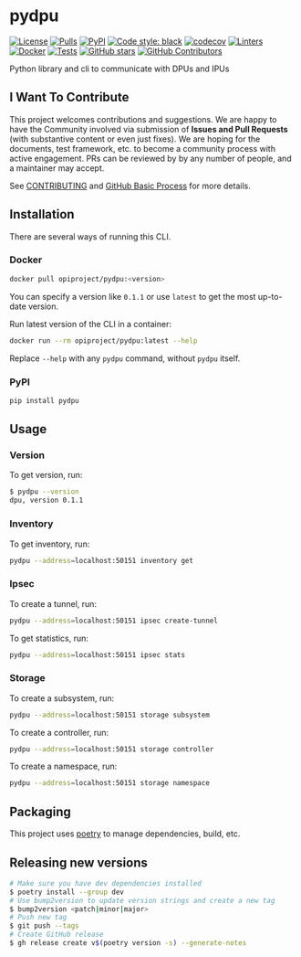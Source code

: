 # pydpu

[![License](https://img.shields.io/github/license/opiproject/pydpu?style=flat&color=blue&label=License)](https://github.com/opiproject/pydpu/blob/main/LICENSE)
[![Pulls](https://img.shields.io/docker/pulls/opiproject/pydpu.svg?logo=docker&style=flat&label=Pulls)](https://hub.docker.com/r/opiproject/pydpu)
[![PyPI](https://img.shields.io/pypi/v/pydpu)](https://pypi.org/project/pydpu/)
[![Code style: black](https://img.shields.io/badge/code%20style-black-000000.svg?style=flat)](https://github.com/psf/black)
[![codecov](https://codecov.io/gh/opiproject/pydpu/branch/main/graph/badge.svg)](https://codecov.io/gh/opiproject/pydpu)
[![Linters](https://github.com/opiproject/pydpu/actions/workflows/linters.yml/badge.svg)](https://github.com/opiproject/pydpu/actions/workflows/linters.yml)
[![Docker](https://github.com/opiproject/pydpu/actions/workflows/docker.yaml/badge.svg)](https://github.com/opiproject/pydpu/actions/workflows/docker.yaml)
[![Tests](https://github.com/opiproject/pydpu/actions/workflows/test.yaml/badge.svg)](https://github.com/opiproject/pydpu/actions/workflows/test.yaml)
[![GitHub stars](https://img.shields.io/github/stars/opiproject/pydpu.svg?style=flat-square&label=github%20stars)](https://github.com/opiproject/pydpu)
[![GitHub Contributors](https://img.shields.io/github/contributors/opiproject/pydpu.svg?style=flat-square)](https://github.com/opiproject/pydpu/graphs/contributors)

Python library and cli to communicate with DPUs and IPUs

## I Want To Contribute

This project welcomes contributions and suggestions.  We are happy to have the Community involved via submission of **Issues and Pull Requests** (with substantive content or even just fixes). We are hoping for the documents, test framework, etc. to become a community process with active engagement.  PRs can be reviewed by by any number of people, and a maintainer may accept.

See [CONTRIBUTING](https://github.com/opiproject/opi/blob/main/CONTRIBUTING.md) and [GitHub Basic Process](https://github.com/opiproject/opi/blob/main/doc-github-rules.md) for more details.

## Installation

There are several ways of running this CLI.

### Docker

```sh
docker pull opiproject/pydpu:<version>
```

You can specify a version like `0.1.1` or use `latest` to get the most up-to-date version.

Run latest version of the CLI in a container:

```sh
docker run --rm opiproject/pydpu:latest --help
```

Replace `--help` with any `pydpu` command, without `pydpu` itself.

### PyPI

```sh
pip install pydpu
```

## Usage

### Version

To get version, run:

```sh
$ pydpu --version
dpu, version 0.1.1
```

### Inventory

To get inventory, run:

```sh
pydpu --address=localhost:50151 inventory get
```

### Ipsec

To create a tunnel, run:

```sh
pydpu --address=localhost:50151 ipsec create-tunnel
```

To get statistics, run:

```sh
pydpu --address=localhost:50151 ipsec stats
```

### Storage

To create a subsystem, run:

```sh
pydpu --address=localhost:50151 storage subsystem
```

To create a controller, run:

```sh
pydpu --address=localhost:50151 storage controller
```

To create a namespace, run:

```sh
pydpu --address=localhost:50151 storage namespace
```

## Packaging

This project uses [poetry](https://python-poetry.org/) to manage dependencies, build, etc.

## Releasing new versions

```sh
# Make sure you have dev dependencies installed
$ poetry install --group dev
# Use bump2version to update version strings and create a new tag
$ bump2version <patch|minor|major>
# Push new tag
$ git push --tags
# Create GitHub release
$ gh release create v$(poetry version -s) --generate-notes
```
